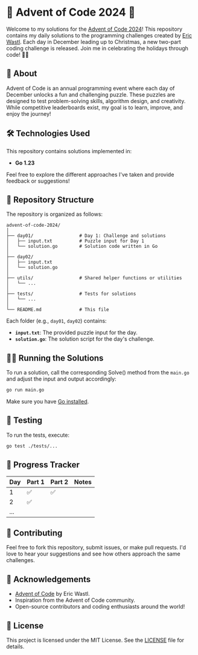 # 🎄 Advent of Code 2024 🎄

Welcome to my solutions for the [Advent of Code 2024](https://adventofcode.com/2024)! This repository contains my daily solutions to the programming challenges created by [Eric Wastl](https://twitter.com/ericwastl). Each day in December leading up to Christmas, a new two-part coding challenge is released. Join me in celebrating the holidays through code! 🎅✨

## 🚀 About

Advent of Code is an annual programming event where each day of December unlocks a fun and challenging puzzle. These puzzles are designed to test problem-solving skills, algorithm design, and creativity. While competitive leaderboards exist, my goal is to learn, improve, and enjoy the journey!

## 🛠️ Technologies Used

This repository contains solutions implemented in:

- **Go 1.23**  

Feel free to explore the different approaches I've taken and provide feedback or suggestions!

## 📁 Repository Structure

The repository is organized as follows:

```
advent-of-code-2024/
│
├── day01/                 # Day 1: Challenge and solutions
│   ├── input.txt          # Puzzle input for Day 1
│   └── solution.go        # Solution code written in Go
│
├── day02/
│   ├── input.txt
│   └── solution.go
│
├── utils/                 # Shared helper functions or utilities
│   └── ...
│
├── tests/                 # Tests for solutions
│   └── ...
│
└── README.md              # This file
```

Each folder (e.g., `day01`, `day02`) contains:

- **`input.txt`**: The provided puzzle input for the day.
- **`solution.go`**: The solution script for the day's challenge.

## 🧑‍💻 Running the Solutions

To run a solution, call the corresponding Solve() method from the ``main.go`` and adjust the input and output accordingly:

```bash
go run main.go
```

Make sure you have [Go installed](https://golang.org/doc/install).

## 🧪 Testing

To run the tests, execute:

```bash
go test ./tests/...
```

## 📅 Progress Tracker

| Day | Part 1 | Part 2 | Notes |
|-----|--------|--------|-------|
| 1   | ✅      | ✅      |       |
| 2   | ✅      |       |       |
| ... |        |        |       |

## 🤝 Contributing

Feel free to fork this repository, submit issues, or make pull requests. I'd love to hear your suggestions and see how others approach the same challenges.

## 🌟 Acknowledgements

- [Advent of Code](https://adventofcode.com/) by Eric Wastl.
- Inspiration from the Advent of Code community.
- Open-source contributors and coding enthusiasts around the world!

## 📜 License

This project is licensed under the MIT License. See the [LICENSE](LICENSE) file for details.
